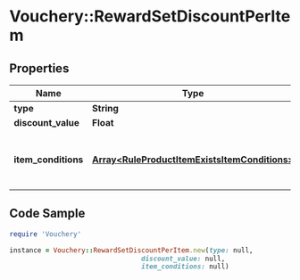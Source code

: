 # Vouchery::RewardSetDiscountPerItem

## Properties

Name | Type | Description | Notes
------------ | ------------- | ------------- | -------------
**type** | **String** |  | 
**discount_value** | **Float** |  | 
**item_conditions** | [**Array&lt;RuleProductItemExistsItemConditions&gt;**](RuleProductItemExistsItemConditions.md) | Array of item conditions, that item should fit | 

## Code Sample

```ruby
require 'Vouchery'

instance = Vouchery::RewardSetDiscountPerItem.new(type: null,
                                 discount_value: null,
                                 item_conditions: null)
```


